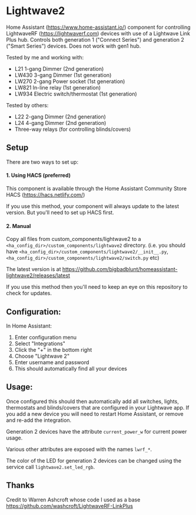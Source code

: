 # Lightwave2

Home Assistant (https://www.home-assistant.io/) component for controlling LightwaveRF (https://lightwaverf.com) devices with use of a Lightwave Link Plus hub. Controls both generation 1 ("Connect Series") and generation 2 ("Smart Series") devices. Does not work with gen1 hub.

Tested by me and working with:

- L21 1-gang Dimmer (2nd generation)
- LW430 3-gang Dimmer (1st generation)
- LW270 2-gang Power socket (1st generation)
- LW821 In-line relay (1st generation)
- LW934 Electric switch/thermostat (1st generation)

Tested by others:

- L22 2-gang Dimmer (2nd generation)
- L24 4-gang Dimmer (2nd generation)
- Three-way relays (for controlling blinds/covers)

## Setup
There are two ways to set up:

#### 1. Using HACS (preferred)
This component is available through the Home Assistant Community Store HACS (https://hacs.netlify.com/)

If you use this method, your component will always update to the latest version. But you'll need to set up HACS first.

#### 2. Manual
Copy all files from custom_components/lightwave2 to a `<ha_config_dir>/custom_components/lightwave2` directory. (i.e. you should have `<ha_config_dir>/custom_components/lightwave2/__init__.py`, `<ha_config_dir>/custom_components/lightwave2/switch.py` etc)

The latest version is at https://github.com/bigbadblunt/homeassistant-lightwave2/releases/latest

If you use this method then you'll need to keep an eye on this repository to check for updates.

## Configuration:
In Home Assistant:

1. Enter configuration menu
2. Select "Integrations"
3. Click the "+" in the bottom right
4. Choose "Lightwave 2"
5. Enter username and password
6. This should automatically find all your devices

## Usage:
Once configured this should then automatically add all switches, lights, thermostats and blinds/covers that are configured in your Lightwave app. If you add a new device you will need to restart Home Assistant, or remove and re-add the integration.

Generation 2 devices have the attribute `current_power_w` for current power usage.

Various other attributes are exposed with the names `lwrf_*`.

The color of the LED for generation 2 devices can be changed using the service call `lightwave2.set_led_rgb`.

## Thanks
Credit to Warren Ashcroft whose code I used as a base https://github.com/washcroft/LightwaveRF-LinkPlus
